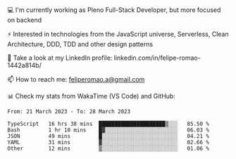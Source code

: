 💻 I'm currently working as Pleno Full-Stack Developer, but more focused on backend

⚡ Interested in technologies from the JavaScript universe, Serverless, Clean Architecture, DDD, TDD and other design patterns

👥 Take a look at my LinkedIn profile: linkedin.com/in/felipe-romao-1442a814b/

📫 How to reach me: feliperomao.a@gmail.com

📊 Check my stats from WakaTime (VS Code) and GitHub:

<!--START_SECTION:waka-->

```text
From: 21 March 2023 - To: 28 March 2023

TypeScript   16 hrs 38 mins  █████████████████████▒░░░   85.50 %
Bash         1 hr 10 mins    █▓░░░░░░░░░░░░░░░░░░░░░░░   06.03 %
JSON         49 mins         █░░░░░░░░░░░░░░░░░░░░░░░░   04.21 %
YAML         31 mins         ▓░░░░░░░░░░░░░░░░░░░░░░░░   02.66 %
Other        12 mins         ▒░░░░░░░░░░░░░░░░░░░░░░░░   01.06 %
```

<!--END_SECTION:waka-->
